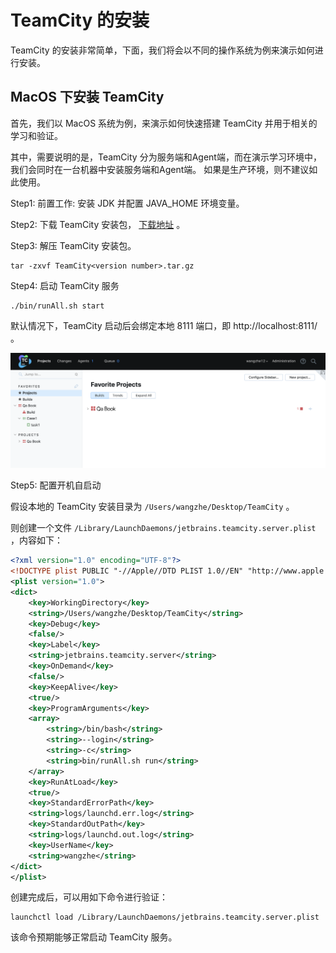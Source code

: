 # TeamCity 的安装

TeamCity 的安装非常简单，下面，我们将会以不同的操作系统为例来演示如何进行安装。

## MacOS 下安装 TeamCity

首先，我们以 MacOS 系统为例，来演示如何快速搭建 TeamCity 并用于相关的学习和验证。

其中，需要说明的是，TeamCity 分为服务端和Agent端，而在演示学习环境中，我们会同时在一台机器中安装服务端和Agent端。
如果是生产环境，则不建议如此使用。

Step1: 前置工作: 安装 JDK 并配置 JAVA_HOME 环境变量。

Step2: 下载 TeamCity 安装包， [下载地址](https://www.jetbrains.com/teamcity/download/#section=on-premises) 。

Step3: 解压 TeamCity 安装包。

```shell
tar -zxvf TeamCity<version number>.tar.gz
```

Step4: 启动 TeamCity 服务

```shell
./bin/runAll.sh start
```

默认情况下，TeamCity 启动后会绑定本地 8111 端口，即 http://localhost:8111/ 。

![teamcity](./pictures/teamcity_page.png)

Step5: 配置开机自启动

假设本地的 TeamCity 安装目录为 `/Users/wangzhe/Desktop/TeamCity` 。

则创建一个文件 `/Library/LaunchDaemons/jetbrains.teamcity.server.plist` ，内容如下：

```xml
<?xml version="1.0" encoding="UTF-8"?>
<!DOCTYPE plist PUBLIC "-//Apple//DTD PLIST 1.0//EN" "http://www.apple.com/DTDs/PropertyList-1.0.dtd">
<plist version="1.0">
<dict>
    <key>WorkingDirectory</key>
    <string>/Users/wangzhe/Desktop/TeamCity</string>
    <key>Debug</key>
    <false/>
    <key>Label</key>
    <string>jetbrains.teamcity.server</string>
    <key>OnDemand</key>
    <false/>
    <key>KeepAlive</key>
    <true/>
    <key>ProgramArguments</key>
    <array>
        <string>/bin/bash</string>
        <string>--login</string>
        <string>-c</string>
        <string>bin/runAll.sh run</string>
    </array>
    <key>RunAtLoad</key>
    <true/>
    <key>StandardErrorPath</key>
    <string>logs/launchd.err.log</string>
    <key>StandardOutPath</key>
    <string>logs/launchd.out.log</string>
    <key>UserName</key>
    <string>wangzhe</string>
</dict>
</plist>
```

创建完成后，可以用如下命令进行验证：

```shell
launchctl load /Library/LaunchDaemons/jetbrains.teamcity.server.plist
```

该命令预期能够正常启动 TeamCity 服务。
